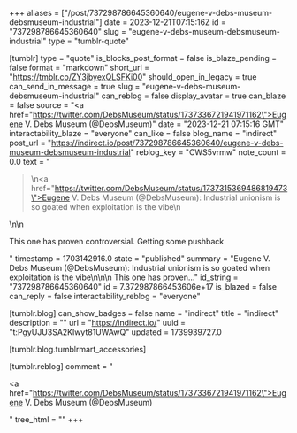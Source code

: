 +++
aliases = ["/post/737298786645360640/eugene-v-debs-museum-debsmuseum-industrial"]
date = 2023-12-21T07:15:16Z
id = "737298786645360640"
slug = "eugene-v-debs-museum-debsmuseum-industrial"
type = "tumblr-quote"

[tumblr]
type = "quote"
is_blocks_post_format = false
is_blaze_pending = false
format = "markdown"
short_url = "https://tmblr.co/ZY3jbyexQLSFKi00"
should_open_in_legacy = true
can_send_in_message = true
slug = "eugene-v-debs-museum-debsmuseum-industrial"
can_reblog = false
display_avatar = true
can_blaze = false
source = "<a href=\"https://twitter.com/DebsMuseum/status/1737336721941971162\">Eugene V. Debs Museum (@DebsMuseum)</a>"
date = "2023-12-21 07:15:16 GMT"
interactability_blaze = "everyone"
can_like = false
blog_name = "indirect"
post_url = "https://indirect.io/post/737298786645360640/eugene-v-debs-museum-debsmuseum-industrial"
reblog_key = "CWS5vrmw"
note_count = 0.0
text = "<blockquote><p>\n<a href=\"https://twitter.com/DebsMuseum/status/1737315369486819473\">Eugene V. Debs Museum (@DebsMuseum)</a>: Industrial unionism is so goated when exploitation is the vibe\n</p></blockquote>\n\n<p>This one has proven controversial. Getting some pushback</p>"
timestamp = 1703142916.0
state = "published"
summary = "Eugene V. Debs Museum (@DebsMuseum): Industrial unionism is so goated when exploitation is the vibe\n\n\n This one has proven..."
id_string = "737298786645360640"
id = 7.372987866453606e+17
is_blazed = false
can_reply = false
interactability_reblog = "everyone"

[tumblr.blog]
can_show_badges = false
name = "indirect"
title = "indirect"
description = ""
url = "https://indirect.io/"
uuid = "t:PgyUJU3SA2Klwyt81UWAwQ"
updated = 1739939727.0

[tumblr.blog.tumblrmart_accessories]

[tumblr.reblog]
comment = "<p><a href=\"https://twitter.com/DebsMuseum/status/1737336721941971162\">Eugene V. Debs Museum (@DebsMuseum)</a></p>"
tree_html = ""
+++
